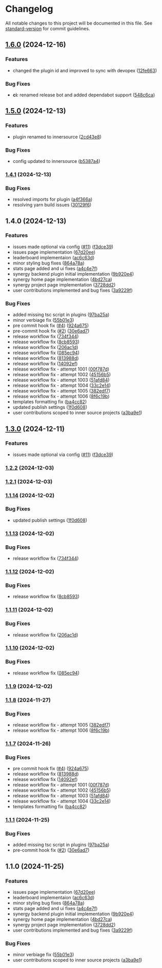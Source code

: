 # Changelog

All notable changes to this project will be documented in this file. See [standard-version](https://github.com/conventional-changelog/standard-version) for commit guidelines.

## [1.6.0](https://github.com/opensource-sig/backstage-plugin-innersource/compare/v1.5.0...v1.6.0) (2024-12-16)


### Features

* changed the plugin id and improved to sync with devopex ([12fe663](https://github.com/opensource-sig/backstage-plugin-innersource/commit/12fe663893df85b7190238af263238bffb1c4768))


### Bug Fixes

* **ci:** renamed release bot and added dependabot support ([548c6ca](https://github.com/opensource-sig/backstage-plugin-innersource/commit/548c6ca86b8b35d83297c2f79755a4388cf8840d))

## [1.5.0](https://github.com/opensource-sig/backstage-plugin-innersource/compare/v1.4.1...v1.5.0) (2024-12-13)

### Features

- plugin renamed to innersource ([2cd43e8](https://github.com/opensource-sig/backstage-plugin-innersource/commit/2cd43e88185efc1edf8b670abd1fe02aa1fc9042))

### Bug Fixes

- config updated to innersource ([b5387a4](https://github.com/opensource-sig/backstage-plugin-innersource/commit/b5387a483f6384123dbd71774a8dfbad36aa2c3d))

### [1.4.1](https://github.com/opensource-sig/backstage-plugin-synergy/compare/v1.4.0...v1.4.1) (2024-12-13)

### Bug Fixes

- resolved imports for plugin ([a4f366a](https://github.com/opensource-sig/backstage-plugin-synergy/commit/a4f366a00ce8c26baf452615c892a7db0bf2a271))
- resolving yarn build issues ([30129f6](https://github.com/opensource-sig/backstage-plugin-synergy/commit/30129f62ac2c06539b4f6bd281fa182ef44f5a2d))

## 1.4.0 (2024-12-13)

### Features

- issues made optional via config ([#11](https://github.com/opensource-sig/backstage-plugin-inner-source/issues/11)) ([f3dce39](https://github.com/opensource-sig/backstage-plugin-inner-source/commit/f3dce3995e9747a573d6da46330ad3a154149da1))
- issues page implementation ([67d20ee](https://github.com/opensource-sig/backstage-plugin-inner-source/commit/67d20ee0059e3c9ff5be9f5c9542d50852fed995))
- leaderboard implementaion ([ac6c63d](https://github.com/opensource-sig/backstage-plugin-inner-source/commit/ac6c63de1c3a439fa7f59485c997ea9d293ddfc6))
- minor styling bug fixes ([864a78a](https://github.com/opensource-sig/backstage-plugin-inner-source/commit/864a78ad3f3df1dc7499bd78aec2aa18cbaa1623))
- stats page added and ui fixes ([a4c4e7f](https://github.com/opensource-sig/backstage-plugin-inner-source/commit/a4c4e7f9de9658e86f9e2b96a79f7b4f9a8b68b7))
- synergy backend plugin initial implementation ([9b920e4](https://github.com/opensource-sig/backstage-plugin-inner-source/commit/9b920e4cfd32ffa8b9740f53a4d35e7827dcc8a7))
- synergy home page implementation ([4bd27ca](https://github.com/opensource-sig/backstage-plugin-inner-source/commit/4bd27cabc70861dfd9d7559ec9b10867c3e2dce0))
- synergy project page implementation ([3728dd2](https://github.com/opensource-sig/backstage-plugin-inner-source/commit/3728dd25b80b9873462ebebc91cb87862c044a68))
- user contributions implemented and bug fixes ([3a9229f](https://github.com/opensource-sig/backstage-plugin-inner-source/commit/3a9229f5bce728534742e8518225a4af3fbf0ec5))

### Bug Fixes

- added missing tsc script in plugins ([97ba25a](https://github.com/opensource-sig/backstage-plugin-inner-source/commit/97ba25a5c31701a7d0af8bebb35e55210c54683e))
- minor verbiage fix ([55b01e3](https://github.com/opensource-sig/backstage-plugin-inner-source/commit/55b01e3d910edcd1bbcf25ef55b737cee8a4dbea))
- pre commit hook fix ([#4](https://github.com/opensource-sig/backstage-plugin-inner-source/issues/4)) ([924a675](https://github.com/opensource-sig/backstage-plugin-inner-source/commit/924a675978250902cee403c1d4fb39a37b0f4aa8))
- pre-commit hook fix ([#2](https://github.com/opensource-sig/backstage-plugin-inner-source/issues/2)) ([30e6ad7](https://github.com/opensource-sig/backstage-plugin-inner-source/commit/30e6ad75d3bb70a13679c86bd336a595dd5e6469))
- release workflow fix ([734f344](https://github.com/opensource-sig/backstage-plugin-inner-source/commit/734f34455fdf6a6f7aefbd867880f45ff279ae91))
- release workflow fix ([8cb8593](https://github.com/opensource-sig/backstage-plugin-inner-source/commit/8cb85939289ecfffe231393848d33b224bf06494))
- release workflow fix ([206ac1d](https://github.com/opensource-sig/backstage-plugin-inner-source/commit/206ac1d3ca6cd72acb02fe06d67105cf7fa5c1f1))
- release workflow fix ([085ec94](https://github.com/opensource-sig/backstage-plugin-inner-source/commit/085ec94404a4aea1dc336b31cf4e112ce1c0d92b))
- release workflow fix ([813988d](https://github.com/opensource-sig/backstage-plugin-inner-source/commit/813988dea86590737658a3750c71f95411b7c440))
- release workflow fix ([14092ef](https://github.com/opensource-sig/backstage-plugin-inner-source/commit/14092efdc8d3f996b0598fc8e0e9fc30ef7f87bc))
- release workflow fix - attempt 1001 ([00f787d](https://github.com/opensource-sig/backstage-plugin-inner-source/commit/00f787db2d3e02a01fe04529d8bdfce8de05c3ae))
- release workflow fix - attempt 1002 ([45156b5](https://github.com/opensource-sig/backstage-plugin-inner-source/commit/45156b56876e993de8f687aa829c155643861e60))
- release workflow fix - attempt 1003 ([51afd84](https://github.com/opensource-sig/backstage-plugin-inner-source/commit/51afd8449fb0d9f4c0070f87a67ba43945745f07))
- release workflow fix - attempt 1004 ([33c2e14](https://github.com/opensource-sig/backstage-plugin-inner-source/commit/33c2e14d72fcbe16599ca9c6d6c08ad12aa87bed))
- release workflow fix - attempt 1005 ([382edf7](https://github.com/opensource-sig/backstage-plugin-inner-source/commit/382edf7326a5c6d69011a53a116eea2a7db5cd99))
- release workflow fix - attempt 1006 ([8f6c19b](https://github.com/opensource-sig/backstage-plugin-inner-source/commit/8f6c19b84bc56a46284661fc4ef87a7cba9b2200))
- templates formatting fix ([ba4cc82](https://github.com/opensource-sig/backstage-plugin-inner-source/commit/ba4cc82586ed1f8ffae39d058a766d5c05e1c2f4))
- updated publish settings ([1f0d608](https://github.com/opensource-sig/backstage-plugin-inner-source/commit/1f0d60825da9aece8bd822975b18567ecf13ceb1))
- user contributions scoped to inner source projects ([a3ba9e1](https://github.com/opensource-sig/backstage-plugin-inner-source/commit/a3ba9e11e289921cd39ca1600780df058a6ea4ef))

## [1.3.0](https://github.com/jiteshy/backstage-plugin-synergy/compare/v1.2.2...v1.3.0) (2024-12-11)

### Features

- issues made optional via config ([#11](https://github.com/jiteshy/backstage-plugin-synergy/issues/11)) ([f3dce39](https://github.com/jiteshy/backstage-plugin-synergy/commit/f3dce3995e9747a573d6da46330ad3a154149da1))

### [1.2.2](https://github.com/jiteshy/backstage-plugin-synergy/compare/v1.2.1...v1.2.2) (2024-12-03)

### [1.2.1](https://github.com/jiteshy/backstage-plugin-synergy/compare/v1.1.14...v1.2.1) (2024-12-03)

### [1.1.14](https://github.com/jiteshy/backstage-plugin-synergy/compare/v1.1.13...v1.1.14) (2024-12-02)

### Bug Fixes

- updated publish settings ([1f0d608](https://github.com/jiteshy/backstage-plugin-synergy/commit/1f0d60825da9aece8bd822975b18567ecf13ceb1))

### [1.1.13](https://github.com/jiteshy/backstage-plugin-synergy/compare/v1.1.12...v1.1.13) (2024-12-02)

### Bug Fixes

- release workflow fix ([734f344](https://github.com/jiteshy/backstage-plugin-synergy/commit/734f34455fdf6a6f7aefbd867880f45ff279ae91))

### [1.1.12](https://github.com/jiteshy/backstage-plugin-synergy/compare/v1.1.11...v1.1.12) (2024-12-02)

### Bug Fixes

- release workflow fix ([8cb8593](https://github.com/jiteshy/backstage-plugin-synergy/commit/8cb85939289ecfffe231393848d33b224bf06494))

### [1.1.11](https://github.com/jiteshy/backstage-plugin-synergy/compare/v1.1.10...v1.1.11) (2024-12-02)

### Bug Fixes

- release workflow fix ([206ac1d](https://github.com/jiteshy/backstage-plugin-synergy/commit/206ac1d3ca6cd72acb02fe06d67105cf7fa5c1f1))

### [1.1.10](https://github.com/jiteshy/backstage-plugin-synergy/compare/v1.1.9...v1.1.10) (2024-12-02)

### Bug Fixes

- release workflow fix ([085ec94](https://github.com/jiteshy/backstage-plugin-synergy/commit/085ec94404a4aea1dc336b31cf4e112ce1c0d92b))

### [1.1.9](https://github.com/jiteshy/backstage-plugin-synergy/compare/v1.1.8...v1.1.9) (2024-12-02)

### [1.1.8](https://github.com/jiteshy/backstage-plugin-synergy/compare/v1.1.7...v1.1.8) (2024-11-27)

### Bug Fixes

- release workflow fix - attempt 1005 ([382edf7](https://github.com/jiteshy/backstage-plugin-synergy/commit/382edf7326a5c6d69011a53a116eea2a7db5cd99))
- release workflow fix - attempt 1006 ([8f6c19b](https://github.com/jiteshy/backstage-plugin-synergy/commit/8f6c19b84bc56a46284661fc4ef87a7cba9b2200))

### [1.1.7](https://github.com/jiteshy/backstage-plugin-synergy/compare/v1.1.1...v1.1.7) (2024-11-26)

### Bug Fixes

- pre commit hook fix ([#4](https://github.com/jiteshy/backstage-plugin-synergy/issues/4)) ([924a675](https://github.com/jiteshy/backstage-plugin-synergy/commit/924a675978250902cee403c1d4fb39a37b0f4aa8))
- release workflow fix ([813988d](https://github.com/jiteshy/backstage-plugin-synergy/commit/813988dea86590737658a3750c71f95411b7c440))
- release workflow fix ([14092ef](https://github.com/jiteshy/backstage-plugin-synergy/commit/14092efdc8d3f996b0598fc8e0e9fc30ef7f87bc))
- release workflow fix - attempt 1001 ([00f787d](https://github.com/jiteshy/backstage-plugin-synergy/commit/00f787db2d3e02a01fe04529d8bdfce8de05c3ae))
- release workflow fix - attempt 1002 ([45156b5](https://github.com/jiteshy/backstage-plugin-synergy/commit/45156b56876e993de8f687aa829c155643861e60))
- release workflow fix - attempt 1003 ([51afd84](https://github.com/jiteshy/backstage-plugin-synergy/commit/51afd8449fb0d9f4c0070f87a67ba43945745f07))
- release workflow fix - attempt 1004 ([33c2e14](https://github.com/jiteshy/backstage-plugin-synergy/commit/33c2e14d72fcbe16599ca9c6d6c08ad12aa87bed))
- templates formatting fix ([ba4cc82](https://github.com/jiteshy/backstage-plugin-synergy/commit/ba4cc82586ed1f8ffae39d058a766d5c05e1c2f4))

### [1.1.1](https://github.com/jiteshy/backstage-plugin-synergy/compare/v1.1.0...v1.1.1) (2024-11-25)

### Bug Fixes

- added missing tsc script in plugins ([97ba25a](https://github.com/jiteshy/backstage-plugin-synergy/commit/97ba25a5c31701a7d0af8bebb35e55210c54683e))
- pre-commit hook fix ([#2](https://github.com/jiteshy/backstage-plugin-synergy/issues/2)) ([30e6ad7](https://github.com/jiteshy/backstage-plugin-synergy/commit/30e6ad75d3bb70a13679c86bd336a595dd5e6469))

## 1.1.0 (2024-11-25)

### Features

- issues page implementation ([67d20ee](https://github.com/jiteshy/backstage-plugin-synergy/commit/67d20ee0059e3c9ff5be9f5c9542d50852fed995))
- leaderboard implementaion ([ac6c63d](https://github.com/jiteshy/backstage-plugin-synergy/commit/ac6c63de1c3a439fa7f59485c997ea9d293ddfc6))
- minor styling bug fixes ([864a78a](https://github.com/jiteshy/backstage-plugin-synergy/commit/864a78ad3f3df1dc7499bd78aec2aa18cbaa1623))
- stats page added and ui fixes ([a4c4e7f](https://github.com/jiteshy/backstage-plugin-synergy/commit/a4c4e7f9de9658e86f9e2b96a79f7b4f9a8b68b7))
- synergy backend plugin initial implementation ([9b920e4](https://github.com/jiteshy/backstage-plugin-synergy/commit/9b920e4cfd32ffa8b9740f53a4d35e7827dcc8a7))
- synergy home page implementation ([4bd27ca](https://github.com/jiteshy/backstage-plugin-synergy/commit/4bd27cabc70861dfd9d7559ec9b10867c3e2dce0))
- synergy project page implementation ([3728dd2](https://github.com/jiteshy/backstage-plugin-synergy/commit/3728dd25b80b9873462ebebc91cb87862c044a68))
- user contributions implemented and bug fixes ([3a9229f](https://github.com/jiteshy/backstage-plugin-synergy/commit/3a9229f5bce728534742e8518225a4af3fbf0ec5))

### Bug Fixes

- minor verbiage fix ([55b01e3](https://github.com/jiteshy/backstage-plugin-synergy/commit/55b01e3d910edcd1bbcf25ef55b737cee8a4dbea))
- user contributions scoped to inner source projects ([a3ba9e1](https://github.com/jiteshy/backstage-plugin-synergy/commit/a3ba9e11e289921cd39ca1600780df058a6ea4ef))
